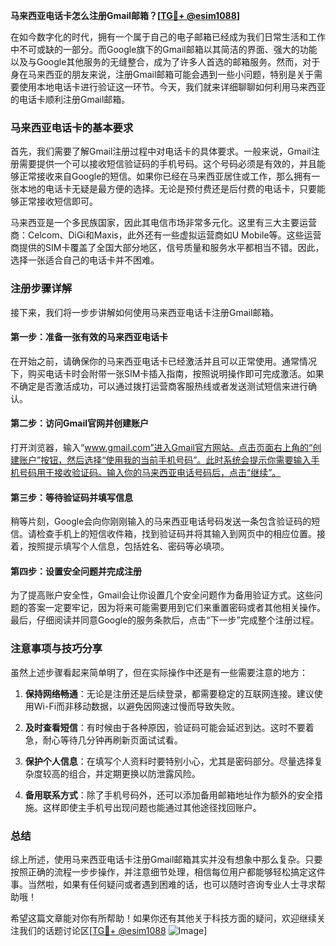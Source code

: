 **马来西亚电话卡怎么注册Gmail邮箱？[[TG💪+ @esim1088](https://t.me/s/esim1088)]**

在如今数字化的时代，拥有一个属于自己的电子邮箱已经成为我们日常生活和工作中不可或缺的一部分。而Google旗下的Gmail邮箱以其简洁的界面、强大的功能以及与Google其他服务的无缝整合，成为了许多人首选的邮箱服务。然而，对于身在马来西亚的朋友来说，注册Gmail邮箱可能会遇到一些小问题，特别是关于需要使用本地电话卡进行验证这一环节。今天，我们就来详细聊聊如何利用马来西亚的电话卡顺利注册Gmail邮箱。

### 马来西亚电话卡的基本要求

首先，我们需要了解Gmail注册过程中对电话卡的具体要求。一般来说，Gmail注册需要提供一个可以接收短信验证码的手机号码。这个号码必须是有效的，并且能够正常接收来自Google的短信。如果你已经在马来西亚居住或工作，那么拥有一张本地的电话卡无疑是最方便的选择。无论是预付费还是后付费的电话卡，只要能够正常接收短信即可。

马来西亚是一个多民族国家，因此其电信市场非常多元化。这里有三大主要运营商：Celcom、DiGi和Maxis，此外还有一些虚拟运营商如U Mobile等。这些运营商提供的SIM卡覆盖了全国大部分地区，信号质量和服务水平都相当不错。因此，选择一张适合自己的电话卡并不困难。

### 注册步骤详解

接下来，我们将一步步讲解如何使用马来西亚电话卡注册Gmail邮箱。

#### 第一步：准备一张有效的马来西亚电话卡

在开始之前，请确保你的马来西亚电话卡已经激活并且可以正常使用。通常情况下，购买电话卡时会附带一张SIM卡插入指南，按照说明操作即可完成激活。如果不确定是否激活成功，可以通过拨打运营商客服热线或者发送测试短信来进行确认。

#### 第二步：访问Gmail官网并创建账户

打开浏览器，输入“www.gmail.com”进入Gmail官方网站。点击页面右上角的“创建账户”按钮，然后选择“使用我的当前手机号码”。此时系统会提示你需要输入手机号码用于接收验证码。输入你的马来西亚电话号码后，点击“继续”。

#### 第三步：等待验证码并填写信息

稍等片刻，Google会向你刚刚输入的马来西亚电话号码发送一条包含验证码的短信。请检查手机上的短信收件箱，找到验证码并将其输入到网页中的相应位置。接着，按照提示填写个人信息，包括姓名、密码等必填项。

#### 第四步：设置安全问题并完成注册

为了提高账户安全性，Gmail会让你设置几个安全问题作为备用验证方式。这些问题的答案一定要牢记，因为将来可能需要用到它们来重置密码或者其他相关操作。最后，仔细阅读并同意Google的服务条款后，点击“下一步”完成整个注册过程。

### 注意事项与技巧分享

虽然上述步骤看起来简单明了，但在实际操作中还是有一些需要注意的地方：

1. **保持网络畅通**：无论是注册还是后续登录，都需要稳定的互联网连接。建议使用Wi-Fi而非移动数据，以避免因网速过慢而导致失败。
   
2. **及时查看短信**：有时候由于各种原因，验证码可能会延迟到达。这时不要着急，耐心等待几分钟再刷新页面试试看。

3. **保护个人信息**：在填写个人资料时要特别小心，尤其是密码部分。尽量选择复杂度较高的组合，并定期更换以防泄露风险。

4. **备用联系方式**：除了手机号码外，还可以添加备用邮箱地址作为额外的安全措施。这样即使主手机号出现问题也能通过其他途径找回账户。

### 总结

综上所述，使用马来西亚电话卡注册Gmail邮箱其实并没有想象中那么复杂。只要按照正确的流程一步步操作，并注意细节处理，相信每位用户都能够轻松搞定这件事。当然啦，如果有任何疑问或者遇到困难的话，也可以随时咨询专业人士寻求帮助哦！

希望这篇文章能对你有所帮助！如果你还有其他关于科技方面的疑问，欢迎继续关注我们的话题讨论区[[TG💪+ @esim1088](https://t.me/s/esim1088) ![Image](https://i.postimg.cc/4NQfJmqS/Snipaste-2025-05-13-00-14-12.png)]